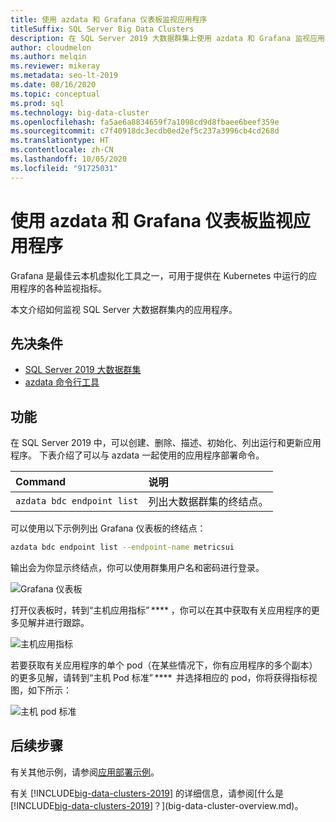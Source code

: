 ```yaml
---
title: 使用 azdata 和 Grafana 仪表板监视应用程序
titleSuffix: SQL Server Big Data Clusters
description: 在 SQL Server 2019 大数据群集上使用 azdata 和 Grafana 监视应用程序。
author: cloudmelon
ms.author: melqin
ms.reviewer: mikeray
ms.metadata: seo-lt-2019
ms.date: 08/16/2020
ms.topic: conceptual
ms.prod: sql
ms.technology: big-data-cluster
ms.openlocfilehash: fa5ae6a8834659f7a1098cd9d8fbaee6beef359e
ms.sourcegitcommit: c7f40918dc3ecdb0ed2ef5c237a3996cb4cd268d
ms.translationtype: HT
ms.contentlocale: zh-CN
ms.lasthandoff: 10/05/2020
ms.locfileid: "91725031"
---
```

# <a name="monitor-applications-with-azdata-and-grafana-dashboard"></a>使用 azdata 和 Grafana 仪表板监视应用程序

Grafana 是最佳云本机虚拟化工具之一，可用于提供在 Kubernetes 中运行的应用程序的各种监视指标。  

本文介绍如何监视 SQL Server 大数据群集内的应用程序。

## <a name="prerequisites"></a>先决条件

- [SQL Server 2019 大数据群集](deployment-guidance.md)
- [azdata 命令行工具](../azdata/install/deploy-install-azdata.md)

## <a name="capabilities"></a>功能

在 SQL Server 2019 中，可以创建、删除、描述、初始化、列出运行和更新应用程序。 下表介绍了可以与 azdata 一起使用的应用程序部署命令。

|Command |说明 |
|:---|:---|
|`azdata bdc endpoint list` | 列出大数据群集的终结点。 |


可以使用以下示例列出 Grafana 仪表板的终结点：

```bash
azdata bdc endpoint list --endpoint-name metricsui 
```

输出会为你显示终结点，你可以使用群集用户名和密码进行登录。 

![Grafana 仪表板](media/big-data-cluster-monitor-apps/grafana-dashboard-endpoint.png)


打开仪表板时，转到“主机应用指标” **** ，你可以在其中获取有关应用程序的更多见解并进行跟踪。  

![主机应用指标](media/big-data-cluster-monitor-apps/host-apps-metrics.png)


若要获取有关应用程序的单个 pod（在某些情况下，你有应用程序的多个副本）的更多见解，请转到“主机 Pod 标准” ****  并选择相应的 pod，你将获得指标视图，如下所示：  

![主机 pod 标准](media/big-data-cluster-monitor-apps/host-pods-metrics.png) 


## <a name="next-steps"></a>后续步骤

有关其他示例，请参阅[应用部署示例](https://aka.ms/sql-app-deploy)。

有关 [!INCLUDE[big-data-clusters-2019](../includes/ssbigdataclusters-ss-nover.md)] 的详细信息，请参阅[什么是 [!INCLUDE[big-data-clusters-2019](../includes/ssbigdataclusters-ver15.md)]？](big-data-cluster-overview.md)。